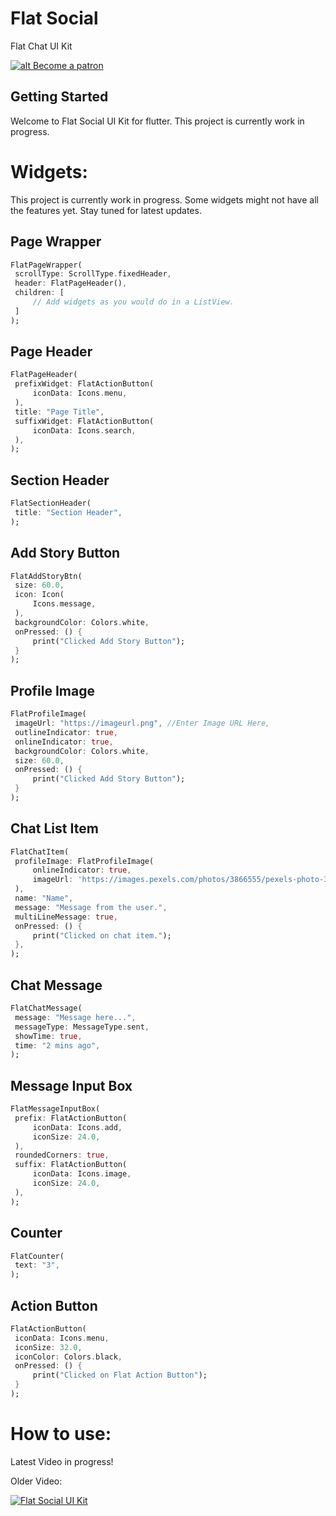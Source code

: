 
# Flat Social

Flat Chat UI Kit

[![alt Become a patron](https://c5.patreon.com/external/logo/become_a_patron_button.png)](https://patreon.com/akshayejh)

## Getting Started

Welcome to Flat Social UI Kit for flutter. This project is currently work in progress.

# Widgets:

This project is currently work in progress. Some widgets might not have all the features yet. Stay tuned for latest updates.

## Page Wrapper

   ```dart
FlatPageWrapper(
    scrollType: ScrollType.fixedHeader,
    header: FlatPageHeader(),
    children: [
	    // Add widgets as you would do in a ListView.
    ]
);
   ```

## Page Header

   ```dart
FlatPageHeader(
	prefixWidget: FlatActionButton(  
		iconData: Icons.menu,  
	),
	title: "Page Title",
	suffixWidget: FlatActionButton(  
		iconData: Icons.search,  
	),
);
   ```

## Section Header

   ```dart
FlatSectionHeader(
	title: "Section Header",
);
```

## Add Story Button

   ```dart
FlatAddStoryBtn(
	size: 60.0,
	icon: Icon(
		Icons.message,
	),
	backgroundColor: Colors.white,
	onPressed: () {
		print("Clicked Add Story Button");
	}
);
```

## Profile Image

   ```dart
FlatProfileImage(
	imageUrl: "https://imageurl.png", //Enter Image URL Here,
	outlineIndicator: true,
	onlineIndicator: true,
	backgroundColor: Colors.white,
	size: 60.0,
	onPressed: () {
		print("Clicked Add Story Button");
	}
);
```

## Chat List Item
   ```dart
FlatChatItem(
	profileImage: FlatProfileImage(  
		onlineIndicator: true,  
		imageUrl: 'https://images.pexels.com/photos/3866555/pexels-photo-3866555.png?auto=compress&cs=tinysrgb&dpr=2&h=750&w=1260',  
	),  
	name: "Name",  
	message: "Message from the user.",  
	multiLineMessage: true,  
	onPressed: () {  
		print("Clicked on chat item."); 
	},
);
```

## Chat Message
   ```dart
FlatChatMessage(  
	message: "Message here...",  
	messageType: MessageType.sent,  
	showTime: true,  
	time: "2 mins ago",  
);
```

## Message Input Box
   ```dart
FlatMessageInputBox(
	prefix: FlatActionButton(  
		iconData: Icons.add,  
		iconSize: 24.0,  
	),  
	roundedCorners: true,  
	suffix: FlatActionButton(  
		iconData: Icons.image,  
		iconSize: 24.0,  
	),
);
```

## Counter
   ```dart
FlatCounter(
	text: "3",
);
```

## Action Button
   ```dart
FlatActionButton(
	iconData: Icons.menu,
	iconSize: 32.0,
	iconColor: Colors.black,
	onPressed: () {
		print("Clicked on Flat Action Button");
	}
);
```


# How to use:

Latest Video in progress!

Older Video:

[![Flat Social UI Kit](https://i.ytimg.com/vi/0SCBr9HAH6o/hqdefault.jpg?sqp=-oaymwEZCPYBEIoBSFXyq4qpAwsIARUAAIhCGAFwAQ==&rs=AOn4CLBcsbOujCbLoz1u2unfXZ1Olx4ssA)](https://www.youtube.com/watch?v=0SCBr9HAH6o)
